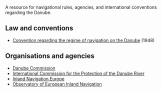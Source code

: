 A resource for navigational rules, agencies, and international conventions regarding the Danube.

Law and conventions
-------------
- [Convention regarding the regime of navigation on the Danube](http://www.danubecommission.org/index.php/en_US/convention#3) (1948)

Organisations and agencies
-------------
- [Danube Commission](http://www.danubecommission.org/)
- [International Commission for the Protection of the Danube River](http://www.icpdr.org/main/)
- [Inland Navigation Europe](http://www.inlandnavigation.eu/home/)
- [Observatory of European Inland Navigation](http://www.inland-navigation.org/)
